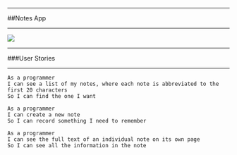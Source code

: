 ___
##Notes App
___
![](https://lh4.ggpht.com/d_uvSBRHPxkVfd_2tbtcJfrnNKSOSip0ovGkeT0BJLlwm998kzeUYgwDmyM_9682j0g=w300)
___
###User Stories
___
```
As a programmer
I can see a list of my notes, where each note is abbreviated to the first 20 characters
So I can find the one I want
```
```
As a programmer
I can create a new note
So I can record something I need to remember
```
```
As a programmer
I can see the full text of an individual note on its own page
So I can see all the information in the note
```
